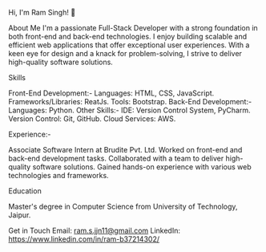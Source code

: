 Hi, I'm Ram Singh! 👋

About Me
I'm a passionate Full-Stack Developer with a strong foundation in both front-end and back-end technologies. I enjoy building scalable and efficient web applications that offer exceptional user experiences. With a keen eye for design and a knack for problem-solving, I strive to deliver high-quality software solutions.

Skills

Front-End Development:-
Languages: HTML, CSS, JavaScript.
Frameworks/Libraries: ReatJs.
Tools: Bootstrap.
Back-End Development:-
Languages: Python.
Other Skills:-
IDE: Version Control System, PyCharm.
Version Control: Git, GitHub.
Cloud Services: AWS.


Experience:-

Associate Software Intern at Brudite Pvt. Ltd.
Worked on front-end and back-end development tasks.
Collaborated with a team to deliver high-quality software solutions.
Gained hands-on experience with various web technologies and frameworks.

Education

Master's degree in Computer Science from University of Technology, Jaipur.

Get in Touch
Email: ram.s.jjn11@gmail.com
LinkedIn: https://www.linkedin.com/in/ram-b37214302/

